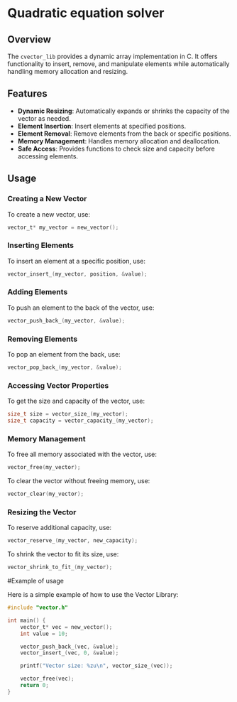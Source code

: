 # Quadratic equation solver

## Overview
The `cvector_lib` provides a dynamic array implementation in C. It offers functionality to insert, remove, and manipulate elements while automatically handling memory allocation and resizing.

## Features

- **Dynamic Resizing**: Automatically expands or shrinks the capacity of the vector as needed.
- **Element Insertion**: Insert elements at specified positions.
- **Element Removal**: Remove elements from the back or specific positions.
- **Memory Management**: Handles memory allocation and deallocation.
- **Safe Access**: Provides functions to check size and capacity before accessing elements.

## Usage

### Creating a New Vector

To create a new vector, use:

```c
vector_t* my_vector = new_vector();
```

### Inserting Elements

To insert an element at a specific position, use:

```c
vector_insert_(my_vector, position, &value);
```

### Adding Elements

To push an element to the back of the vector, use:

```c
vector_push_back_(my_vector, &value);
```

### Removing Elements

To pop an element from the back, use:

```c
vector_pop_back_(my_vector, &value);
```

### Accessing Vector Properties

To get the size and capacity of the vector, use:

```c
size_t size = vector_size_(my_vector);
size_t capacity = vector_capacity_(my_vector);
```

### Memory Management

To free all memory associated with the vector, use:

```c
vector_free(my_vector);
```

To clear the vector without freeing memory, use:

```c
vector_clear(my_vector);
```

### Resizing the Vector

To reserve additional capacity, use:

```c
vector_reserve_(my_vector, new_capacity);
```

To shrink the vector to fit its size, use:

```c
vector_shrink_to_fit_(my_vector);
```

#Example of usage

Here is a simple example of how to use the Vector Library:

```c
#include "vector.h"

int main() {
    vector_t* vec = new_vector();
    int value = 10;

    vector_push_back_(vec, &value);
    vector_insert_(vec, 0, &value);

    printf("Vector size: %zu\n", vector_size_(vec));

    vector_free(vec);
    return 0;
}
```
